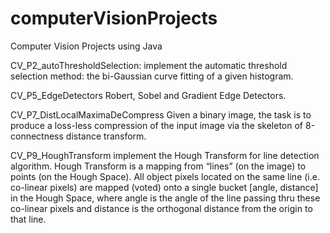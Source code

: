 # computerVisionProjects
Computer Vision Projects using Java

CV_P2_autoThresholdSelection:
implement the automatic threshold selection method: the bi-Gaussian curve fitting of a given histogram.

CV_P5_EdgeDetectors
Robert, Sobel and Gradient Edge Detectors.

CV_P7_DistLocalMaximaDeCompress
Given a binary image, the task is to produce a loss-less compression of the input image via the skeleton of 8-connectness distance transform.

CV_P9_HoughTransform
implement the Hough Transform for line detection algorithm.
Hough Transform is a mapping from “lines” (on the image) to points (on the Hough Space). All object pixels located on the same line (i.e. co-linear pixels) are mapped (voted) onto a single bucket [angle, distance] in the Hough Space, where angle is the angle of the line passing thru these co-linear pixels and distance is the orthogonal distance from the origin to that line.

